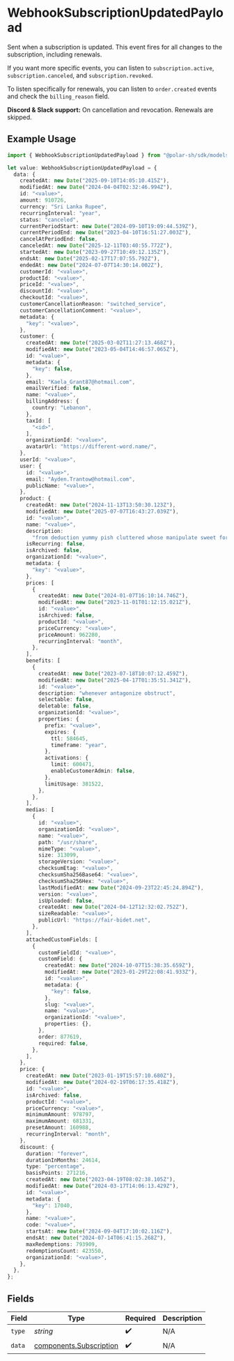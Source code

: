 # WebhookSubscriptionUpdatedPayload

Sent when a subscription is updated. This event fires for all changes to the subscription, including renewals.

If you want more specific events, you can listen to `subscription.active`, `subscription.canceled`, and `subscription.revoked`.

To listen specifically for renewals, you can listen to `order.created` events and check the `billing_reason` field.

**Discord & Slack support:** On cancellation and revocation. Renewals are skipped.

## Example Usage

```typescript
import { WebhookSubscriptionUpdatedPayload } from "@polar-sh/sdk/models/components/webhooksubscriptionupdatedpayload.js";

let value: WebhookSubscriptionUpdatedPayload = {
  data: {
    createdAt: new Date("2025-09-10T14:05:10.415Z"),
    modifiedAt: new Date("2024-04-04T02:32:46.994Z"),
    id: "<value>",
    amount: 910726,
    currency: "Sri Lanka Rupee",
    recurringInterval: "year",
    status: "canceled",
    currentPeriodStart: new Date("2024-09-10T19:09:44.539Z"),
    currentPeriodEnd: new Date("2023-04-10T16:51:27.003Z"),
    cancelAtPeriodEnd: false,
    canceledAt: new Date("2025-12-11T03:40:55.772Z"),
    startedAt: new Date("2023-09-27T10:49:12.135Z"),
    endsAt: new Date("2025-02-17T17:07:55.792Z"),
    endedAt: new Date("2024-07-07T14:30:14.002Z"),
    customerId: "<value>",
    productId: "<value>",
    priceId: "<value>",
    discountId: "<value>",
    checkoutId: "<value>",
    customerCancellationReason: "switched_service",
    customerCancellationComment: "<value>",
    metadata: {
      "key": "<value>",
    },
    customer: {
      createdAt: new Date("2025-03-02T11:27:13.468Z"),
      modifiedAt: new Date("2023-05-04T14:46:57.065Z"),
      id: "<value>",
      metadata: {
        "key": false,
      },
      email: "Kaela_Grant87@hotmail.com",
      emailVerified: false,
      name: "<value>",
      billingAddress: {
        country: "Lebanon",
      },
      taxId: [
        "<id>",
      ],
      organizationId: "<value>",
      avatarUrl: "https://different-word.name/",
    },
    userId: "<value>",
    user: {
      id: "<value>",
      email: "Ayden.Trantow@hotmail.com",
      publicName: "<value>",
    },
    product: {
      createdAt: new Date("2024-11-13T13:50:30.123Z"),
      modifiedAt: new Date("2025-07-07T16:43:27.039Z"),
      id: "<value>",
      name: "<value>",
      description:
        "from deduction yummy pish cluttered whose manipulate sweet for badly",
      isRecurring: false,
      isArchived: false,
      organizationId: "<value>",
      metadata: {
        "key": "<value>",
      },
      prices: [
        {
          createdAt: new Date("2024-01-07T16:10:14.746Z"),
          modifiedAt: new Date("2023-11-01T01:12:15.021Z"),
          id: "<value>",
          isArchived: false,
          productId: "<value>",
          priceCurrency: "<value>",
          priceAmount: 962280,
          recurringInterval: "month",
        },
      ],
      benefits: [
        {
          createdAt: new Date("2023-07-18T10:07:12.459Z"),
          modifiedAt: new Date("2025-04-17T01:35:51.341Z"),
          id: "<value>",
          description: "whenever antagonize obstruct",
          selectable: false,
          deletable: false,
          organizationId: "<value>",
          properties: {
            prefix: "<value>",
            expires: {
              ttl: 584645,
              timeframe: "year",
            },
            activations: {
              limit: 600471,
              enableCustomerAdmin: false,
            },
            limitUsage: 381522,
          },
        },
      ],
      medias: [
        {
          id: "<value>",
          organizationId: "<value>",
          name: "<value>",
          path: "/usr/share",
          mimeType: "<value>",
          size: 313099,
          storageVersion: "<value>",
          checksumEtag: "<value>",
          checksumSha256Base64: "<value>",
          checksumSha256Hex: "<value>",
          lastModifiedAt: new Date("2024-09-23T22:45:24.894Z"),
          version: "<value>",
          isUploaded: false,
          createdAt: new Date("2024-04-12T12:32:02.752Z"),
          sizeReadable: "<value>",
          publicUrl: "https://fair-bidet.net",
        },
      ],
      attachedCustomFields: [
        {
          customFieldId: "<value>",
          customField: {
            createdAt: new Date("2024-10-07T15:38:35.659Z"),
            modifiedAt: new Date("2023-01-29T22:08:41.933Z"),
            id: "<value>",
            metadata: {
              "key": false,
            },
            slug: "<value>",
            name: "<value>",
            organizationId: "<value>",
            properties: {},
          },
          order: 877619,
          required: false,
        },
      ],
    },
    price: {
      createdAt: new Date("2023-01-19T15:57:10.680Z"),
      modifiedAt: new Date("2024-02-19T06:17:35.418Z"),
      id: "<value>",
      isArchived: false,
      productId: "<value>",
      priceCurrency: "<value>",
      minimumAmount: 978797,
      maximumAmount: 681331,
      presetAmount: 160988,
      recurringInterval: "month",
    },
    discount: {
      duration: "forever",
      durationInMonths: 24614,
      type: "percentage",
      basisPoints: 271216,
      createdAt: new Date("2023-04-19T08:02:38.105Z"),
      modifiedAt: new Date("2024-03-17T14:06:13.429Z"),
      id: "<value>",
      metadata: {
        "key": 17040,
      },
      name: "<value>",
      code: "<value>",
      startsAt: new Date("2024-09-04T17:10:02.116Z"),
      endsAt: new Date("2024-07-14T06:41:15.268Z"),
      maxRedemptions: 793909,
      redemptionsCount: 423550,
      organizationId: "<value>",
    },
  },
};
```

## Fields

| Field                                                              | Type                                                               | Required                                                           | Description                                                        |
| ------------------------------------------------------------------ | ------------------------------------------------------------------ | ------------------------------------------------------------------ | ------------------------------------------------------------------ |
| `type`                                                             | *string*                                                           | :heavy_check_mark:                                                 | N/A                                                                |
| `data`                                                             | [components.Subscription](../../models/components/subscription.md) | :heavy_check_mark:                                                 | N/A                                                                |